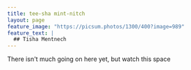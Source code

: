 ```yaml
---
title: tee-sha mint-nitch
layout: page
feature_image: "https://picsum.photos/1300/400?image=989"
feature_text: |
  ## Tisha Mentnech
---
```


There isn't much going on here yet, but watch this space
